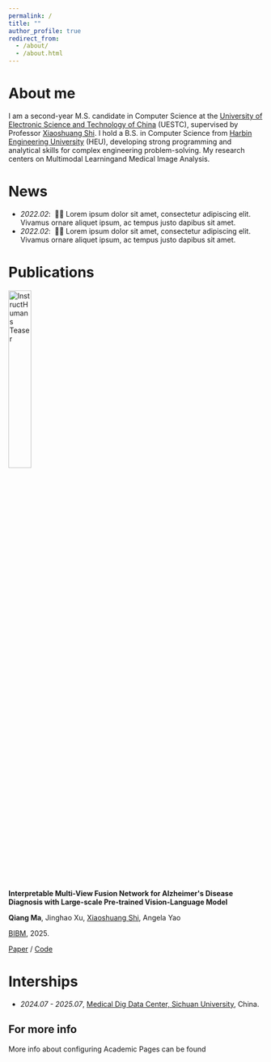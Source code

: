```yaml
---
permalink: /
title: ""
author_profile: true
redirect_from: 
  - /about/
  - /about.html
---
```


About me
======
I am a second-year M.S. candidate in Computer Science at the [University of Electronic Science and Technology of China](https://www.uestc.edu.cn/) (UESTC), supervised by Professor [Xiaoshuang Shi](https://scholar.google.com/citations?user=BWGQt3YAAAAJ&hl=en). ​I hold a B.S. in Computer Science from [Harbin Engineering University](http://www.hrbeu.edu.cn/) (HEU), developing​ strong ​programming​ and ​analytical skills for complex engineering problem-solving. My research ​centers on Multimodal Learning​ and ​Medical Image Analysis.

News
======
- *2022.02*: &nbsp;🎉🎉 Lorem ipsum dolor sit amet, consectetur adipiscing elit. Vivamus ornare aliquet ipsum, ac tempus justo dapibus sit amet. 
- *2022.02*: &nbsp;🎉🎉 Lorem ipsum dolor sit amet, consectetur adipiscing elit. Vivamus ornare aliquet ipsum, ac tempus justo dapibus sit amet. 

Publications
======
<div class="publication_div">
  <img src="../images/InstructHumans-teaser.gif" alt="InstructHumans Teaser" width="30%" >
  <div>
    <p><strong>
      Interpretable Multi-View Fusion Network for Alzheimer's Disease Diagnosis with Large-scale Pre-trained Vision-Language Model
    </strong></p>
    <p>
      <strong>Qiang Ma</strong>, Jinghao Xu, <a href="https://scholar.google.com/citations?user=BWGQt3YAAAAJ&hl=en">Xiaoshuang Shi</a>, Angela Yao
    </p>
    <p>
      <a href="https://arxiv.org/abs/2404.04037">BIBM</a>, 2025.
    </p>
    <p>
      <a href="https://jyzhu.top/instruct-humans/data/InstructHumans.pdf">Paper</a>
       /
       <a href="https://github.com/MakimaSasha/">Code</a>
    </p>
  </div>
</div>

Interships
======
- *2024.07 - 2025.07*, [Medical Dig Data Center, Sichuan University](https://www.wchscu.cn/dsj/index.html), China.

For more info
------
More info about configuring Academic Pages can be found
